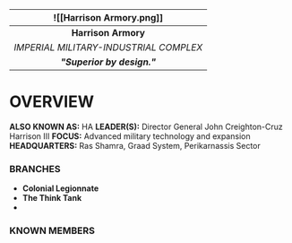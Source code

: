 
|        ![[Harrison Armory.png]]        |
| :------------------------------------: |
|          **Harrison Armory**           |
| *IMPERIAL MILITARY-INDUSTRIAL COMPLEX* |
|      ***"Superior by design."***       |
# **OVERVIEW**
**ALSO KNOWN AS:** HA
**LEADER(S):** Director General John Creighton-Cruz Harrison III
**FOCUS:** Advanced military technology and expansion
**HEADQUARTERS:** Ras Shamra,  Graad System, Perikarnassis Sector


### **BRANCHES**
- **Colonial Legionnate**
- **The Think Tank**
- 

### **KNOWN MEMBERS**


